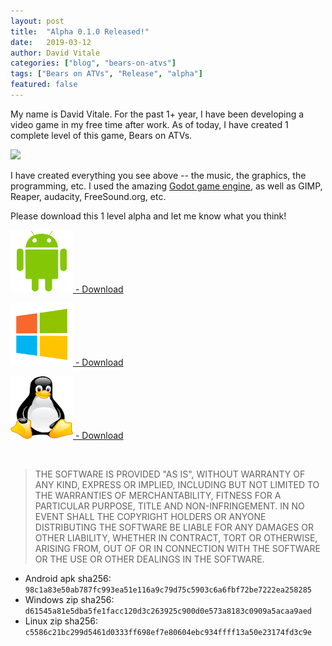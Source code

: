 ```yaml
---
layout: post
title:  "Alpha 0.1.0 Released!"
date:   2019-03-12
author: David Vitale
categories: ["blog", "bears-on-atvs"]
tags: ["Bears on ATVs", "Release", "alpha"]
featured: false
---
```


My name is David Vitale. For the past 1+ year, I have been developing a video game in my free time after work. As of today, I have created 1 complete level of this game, Bears on ATVs.

![](/assets/gameplay1.gif)

I have created everything you see above -- the music, the graphics, the programming, etc. I used the amazing [Godot game engine](https://godotengine.org/), as well as GIMP, Reaper, audacity, FreeSound.org, etc.

Please download this 1 level alpha and let me know what you think!

[![](/assets/android.png) - Download](/downloads/boatvs/v0.1.0-alpha/android/BearsOnATVs.apk)

[![](/assets/windows.png) - Download](/downloads/boatvs/v0.1.0-alpha/windows/BearsOnATVs.zip)

[![](/assets/linux.png) - Download](/downloads/boatvs/v0.1.0-alpha/linux/BearsOnATVs.zip)

<br>

>THE SOFTWARE IS PROVIDED "AS IS", WITHOUT WARRANTY OF ANY KIND, EXPRESS OR IMPLIED, INCLUDING BUT NOT LIMITED TO THE WARRANTIES OF MERCHANTABILITY, FITNESS FOR A PARTICULAR PURPOSE, TITLE AND NON-INFRINGEMENT. IN NO EVENT SHALL THE COPYRIGHT HOLDERS OR ANYONE DISTRIBUTING THE SOFTWARE BE LIABLE FOR ANY DAMAGES OR OTHER LIABILITY, WHETHER IN CONTRACT, TORT OR OTHERWISE, ARISING FROM, OUT OF OR IN CONNECTION WITH THE SOFTWARE OR THE USE OR OTHER DEALINGS IN THE SOFTWARE.

- Android apk sha256: `98c1a83e50ab787fc993ea51e116a9c79d75c5903c6a6fbf72be7222ea258285`
- Windows zip sha256: `d61545a81e5dba5fe1facc120d3c263925c900d0e573a8183c0909a5acaa9aed`
- Linux zip sha256: `c5586c21bc299d5461d0333ff698ef7e80604ebc934ffff13a50e23174fd3c9e`
